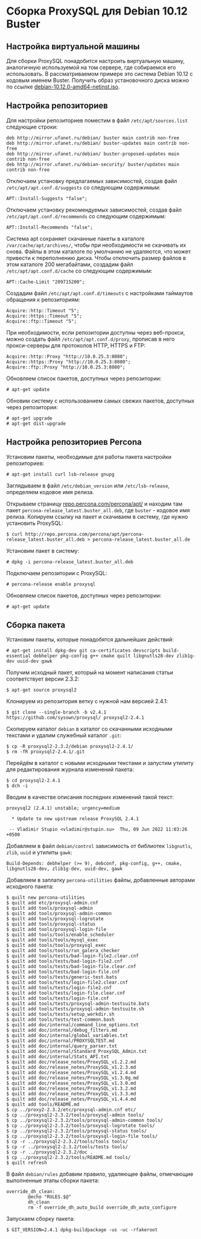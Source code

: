 Сборка ProxySQL для Debian 10.12 Buster
=======================================

Настройка виртуальной машины
----------------------------

Для сборки ProxySQL понадобится настроить виртуальную машину, аналогичную используемой на том сервере, где собираемся его использовать. В рассматриваемом примере это система Debian 10.12 с кодовым именем Buster. Получить образ установочного диска можно по ссылке [debian-10.12.0-amd64-netinst.iso](http://cdimage.debian.org/cdimage/archive/10.12.0/amd64/iso-cd/debian-10.12.0-amd64-netinst.iso).

Настройка репозиториев
----------------------

Для настройки репозиториев поместим в файл `/etc/apt/sources.list` следующие строки:

    deb http://mirror.ufanet.ru/debian/ buster main contrib non-free
    deb http://mirror.ufanet.ru/debian/ buster-updates main contrib non-free
    deb http://mirror.ufanet.ru/debian/ buster-proposed-updates main contrib non-free
    deb http://mirror.ufanet.ru/debian-security/ buster/updates main contrib non-free

Отключаем установку предлагаемых зависимостей, создав файл `/etc/apt/apt.conf.d/suggests` со следующим содержимым:

    APT::Install-Suggests "false";

Отключаем установку рекомендуемых зависимостей, создав файл `/etc/apt/apt.conf.d/recommends` со следующим содержимым:

    APT::Install-Recommends "false";

Система apt сохраняет скачанные пакеты в каталоге `/var/cache/apt/archives/`, чтобы при необходимости не скачивать их снова. Файлы в этом каталоге по умолчанию не удаляются, что может привести к переполнению диска. Чтобы отключить размер файлов в этом каталоге 200 мегабайтами, создадим файл `/etc/apt/apt.conf.d/cache` со следующим содержимым:

    APT::Cache-Limit "209715200";

Создадим файл `/etc/apt/apt.conf.d/timeouts` с настройками таймаутов обращения к репозиториям:

    Acquire::http::Timeout "5";
    Acquire::https::Timeout "5";
    Acquire::ftp::Timeout "5";

При необходимости, если репозитории доступны через веб-прокси, можно создать файл `/etc/apt/apt.conf.d/proxy`, прописав в него прокси-серверы для протоколов HTTP, HTTPS и FTP:

    Acquire::http::Proxy "http://10.0.25.3:8080";
    Acquire::https::Proxy "http://10.0.25.3:8080";
    Acquire::ftp::Proxy "http://10.0.25.3:8080";

Обновляем список пакетов, доступных через репозитории:

    # apt-get update

Обновим систему с использованием самых свежих пакетов, доступных через репозитории:

    # apt-get upgrade
    # apt-get dist-upgrade

Настройка репозиториев Percona
------------------------------

Установим пакеты, необходимые для работы пакета настройки репозиториев:

    # apt-get install curl lsb-release gnupg

Заглядываем в файл `/etc/debian_version` или `/etc/lsb-release`, определяем кодовое имя релиза.

Открываем страницу [repo.percona.com/percona/apt/](http://repo.percona.com/percona/apt/) и находим там пакет `percona-release_latest.buster_all.deb`, где `buster` - кодовое имя релиза. Копируем ссылку на пакет и скачиваем в систему, где нужно установить ProxySQL:

    $ curl http://repo.percona.com/percona/apt/percona-release_latest.buster_all.deb > percona-release_latest.buster_all.de

Установим пакет в систему:

    # dpkg -i percona-release_latest.buster_all.deb

Подключаем репозитории с ProxySQL:

    # percona-release enable proxysql

Обновляем список пакетов, доступных через репозитории:

    # apt-get update

Сборка пакета
-------------

Установим пакеты, которые понадобятся дальнейших действий:

    # apt-get install dpkg-dev git ca-certificates devscripts build-essential debhelper pkg-config g++ cmake quilt libgnutls28-dev zlib1g-dev uuid-dev gawk

Получим исходный пакет, который на момент написания статьи соответствует версии 2.3.2:

    $ apt-get source proxysql2

Клонируем из репозитория ветку с нужной нам версией 2.4.1:

    $ git clone --single-branch -b v2.4.1 https://github.com/sysown/proxysql/ proxysql2-2.4.1

Скопируем каталог `debian` в каталог со скачанными исходными текстами и удалим служебный каталог `.git`:

    $ cp -R proxysql2-2.3.2/debian proxysql2-2.4.1/
    $ rm -fR proxysql2-2.4.1/.git

Перейдём в каталог с новыми исходными текстами и запустим утилиту для редактирования журнала изменений пакета:

    $ cd proxysql2-2.4.1
    $ dch -i

Вводим в качестве описания последних изменений такой текст:

    proxysql2 (2.4.1) unstable; urgency=medium
    
      * Update to new upstream release ProxySQL 2.4.1
    
     -- Vladimir Stupin <vladimir@stupin.su>  Thu, 09 Jun 2022 11:03:26 +0500

Добавляем в файл `debian/control` зависимость от библиотек `libgnutls`, `zlib`, `uuid` и утилиты `gawk`:

    Build-Depends: debhelper (>= 9), debconf, pkg-config, g++, cmake, libgnutls28-dev, zlib1g-dev, uuid-dev, gawk

Добавляем в заплатку `percona-utilities` файлы, добавленные авторами исходного пакета:

    $ quilt new percona-utilities
    $ quilt add etc/proxysql-admin.cnf
    $ quilt add tools/proxysql-admin
    $ quilt add tools/proxysql-admin-common
    $ quilt add tools/proxysql-logrotate
    $ quilt add tools/proxysql-status
    $ quilt add tools/proxysql-login-file
    $ quilt add tools/tools/enable_scheduler
    $ quilt add tools/tools/mysql_exec
    $ quilt add tools/tools/proxysql_exec
    $ quilt add tools/tools/run_galera_checker
    $ quilt add tools/tests/bad-login-file2.clear.cnf
    $ quilt add tools/tests/bad-login-file2.cnf
    $ quilt add tools/tests/bad-login-file.clear.cnf
    $ quilt add tools/tests/bad-login-file.cnf
    $ quilt add tools/tests/generic-test.bats
    $ quilt add tools/tests/login-file2.clear.cnf
    $ quilt add tools/tests/login-file2.cnf
    $ quilt add tools/tests/login-file.clear.cnf
    $ quilt add tools/tests/login-file.cnf
    $ quilt add tools/tests/proxysql-admin-testsuite.bats
    $ quilt add tools/tests/proxysql-admin-testsuite.sh
    $ quilt add tools/tests/setup_workdir.sh
    $ quilt add tools/tests/test-common.bash
    $ quilt add doc/internal/command_line_options.txt
    $ quilt add doc/internal/debug_filters.md
    $ quilt add doc/internal/global_variables.txt
    $ quilt add doc/internal/PROXYSQLTEST.md
    $ quilt add doc/internal/query_parser.txt
    $ quilt add doc/internal/Standard_ProxySQL_Admin.txt
    $ quilt add doc/internal/Stats_API.txt
    $ quilt add doc/release_notes/ProxySQL_v1.2.2.md
    $ quilt add doc/release_notes/ProxySQL_v1.2.3.md
    $ quilt add doc/release_notes/ProxySQL_v1.2.4.md
    $ quilt add doc/release_notes/ProxySQL_v1.3.0g.md
    $ quilt add doc/release_notes/ProxySQL_v1.3.0.md
    $ quilt add doc/release_notes/ProxySQL_v1.3.2.md
    $ quilt add doc/release_notes/ProxySQL_v1.3.3.md
    $ quilt add doc/release_notes/ProxySQL_v1.4.4.md
    $ quilt add tools/README.md
    $ cp ../proxy2-2.3.2/etc/proxysql-admin.cnf etc/
    $ cp ../proxysql2-2.3.2/tools/proxysql-admin tools/
    $ cp ../proxysql2-2.3.2/tools/proxysql-admin-common tools/
    $ cp ../proxysql2-2.3.2/tools/proxysql-logrotate tools/
    $ cp ../proxysql2-2.3.2/tools/proxysql-status tools/
    $ cp ../proxysql2-2.3.2/tools/proxysql-login-file tools/
    $ cp -r ../proxysql2-2.3.2/tools/tools tools/
    $ cp -r ../proxysql2-2.3.2/tools/tests tools/
    $ cp -r ../proxysql2-2.3.2/doc .
    $ cp ../proxysql2-2.3.2/tools/README.md tools/
    $ quilt refresh

В файл `debian/rules` добавим правило, удаляющее файлы, отмечающие выполненные этапы сборки пакета:

    override_dh_clean:
            @echo "RULES.$@"
            dh_clean
            rm -f override_dh_auto_build override_dh_auto_configure

Запускаем сборку пакета:

    $ GIT_VERSION=2.4.1 dpkg-buildpackage -us -uc -rfakeroot
